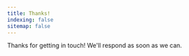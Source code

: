 ```yaml
---
title: Thanks!
indexing: false
sitemap: false
---
```


Thanks for getting in touch! We'll respond as soon as we can.
